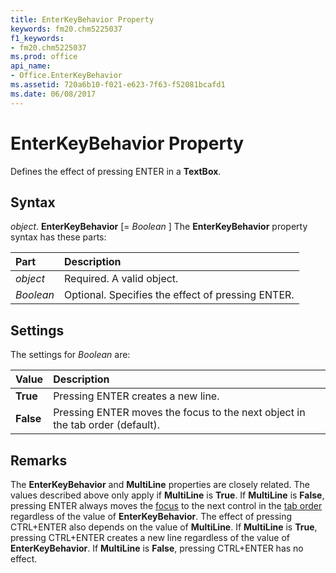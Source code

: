 ```yaml
---
title: EnterKeyBehavior Property
keywords: fm20.chm5225037
f1_keywords:
- fm20.chm5225037
ms.prod: office
api_name:
- Office.EnterKeyBehavior
ms.assetid: 720a6b10-f021-e623-7f63-f52081bcafd1
ms.date: 06/08/2017
---
```



# EnterKeyBehavior Property



Defines the effect of pressing ENTER in a  **TextBox**.

## Syntax

_object_. **EnterKeyBehavior** [= _Boolean_ ]
The  **EnterKeyBehavior** property syntax has these parts:


|Part|Description|
|:-----|:-----|
| _object_|Required. A valid object.|
| _Boolean_|Optional. Specifies the effect of pressing ENTER.|

## Settings
The settings for  _Boolean_ are:


|**Value**|**Description**|
|:-----|:-----|
|**True**|Pressing ENTER creates a new line.|
|**False**|Pressing ENTER moves the focus to the next object in the tab order (default).|

## Remarks

The  **EnterKeyBehavior** and **MultiLine** properties are closely related. The values described above only apply if **MultiLine** is **True**. If **MultiLine** is **False**, pressing ENTER always moves the [focus](../../Glossary/vbe-glossary.md#focus) to the next control in the [tab order](../../Glossary/vbe-glossary.md#tab-order) regardless of the value of **EnterKeyBehavior**.
The effect of pressing CTRL+ENTER also depends on the value of  **MultiLine**. If **MultiLine** is **True**, pressing CTRL+ENTER creates a new line regardless of the value of **EnterKeyBehavior**. If **MultiLine** is **False**, pressing CTRL+ENTER has no effect.

